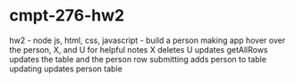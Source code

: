 # cmpt-276-hw2
hw2 - node js, html, css, javascript - build a person making app
hover over the person, X, and U for helpful notes
X deletes
U updates
getAllRows updates the table and the person row
submitting adds person to table
updating updates person table
